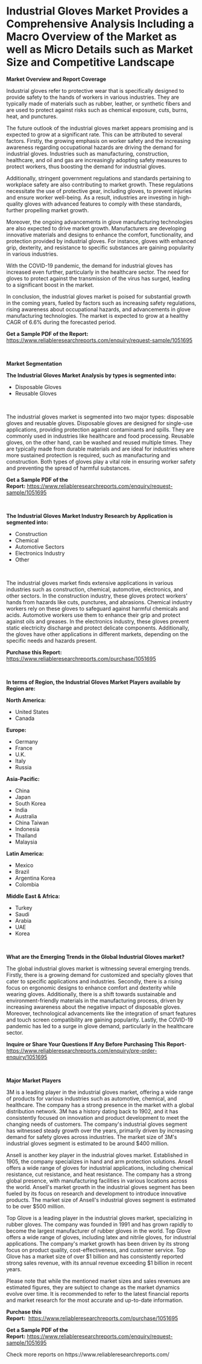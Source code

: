 <p><h1>Industrial Gloves Market Provides a Comprehensive Analysis Including a Macro Overview of the Market as well as Micro Details such as Market Size and Competitive Landscape</h1></p><p><strong>Market Overview and Report Coverage</strong></p>
<p><p>Industrial gloves refer to protective wear that is specifically designed to provide safety to the hands of workers in various industries. They are typically made of materials such as rubber, leather, or synthetic fibers and are used to protect against risks such as chemical exposure, cuts, burns, heat, and punctures.</p><p>The future outlook of the industrial gloves market appears promising and is expected to grow at a significant rate. This can be attributed to several factors. Firstly, the growing emphasis on worker safety and the increasing awareness regarding occupational hazards are driving the demand for industrial gloves. Industries such as manufacturing, construction, healthcare, and oil and gas are increasingly adopting safety measures to protect workers, thus boosting the demand for industrial gloves.</p><p>Additionally, stringent government regulations and standards pertaining to workplace safety are also contributing to market growth. These regulations necessitate the use of protective gear, including gloves, to prevent injuries and ensure worker well-being. As a result, industries are investing in high-quality gloves with advanced features to comply with these standards, further propelling market growth.</p><p>Moreover, the ongoing advancements in glove manufacturing technologies are also expected to drive market growth. Manufacturers are developing innovative materials and designs to enhance the comfort, functionality, and protection provided by industrial gloves. For instance, gloves with enhanced grip, dexterity, and resistance to specific substances are gaining popularity in various industries.</p><p>With the COVID-19 pandemic, the demand for industrial gloves has increased even further, particularly in the healthcare sector. The need for gloves to protect against the transmission of the virus has surged, leading to a significant boost in the market.</p><p>In conclusion, the industrial gloves market is poised for substantial growth in the coming years, fueled by factors such as increasing safety regulations, rising awareness about occupational hazards, and advancements in glove manufacturing technologies. The market is expected to grow at a healthy CAGR of 6.6% during the forecasted period.</p></p>
<p><strong>Get a Sample PDF of the Report:</strong> <a href="https://www.reliableresearchreports.com/enquiry/request-sample/1051695">https://www.reliableresearchreports.com/enquiry/request-sample/1051695</a></p>
<p>&nbsp;</p>
<p><strong>Market Segmentation</strong></p>
<p><strong>The Industrial Gloves Market Analysis by types is segmented into:</strong></p>
<p><ul><li>Disposable Gloves</li><li>Reusable Gloves</li></ul></p>
<p>&nbsp;</p>
<p><p>The industrial gloves market is segmented into two major types: disposable gloves and reusable gloves. Disposable gloves are designed for single-use applications, providing protection against contaminants and spills. They are commonly used in industries like healthcare and food processing. Reusable gloves, on the other hand, can be washed and reused multiple times. They are typically made from durable materials and are ideal for industries where more sustained protection is required, such as manufacturing and construction. Both types of gloves play a vital role in ensuring worker safety and preventing the spread of harmful substances.</p></p>
<p><strong>Get a Sample PDF of the Report:</strong>&nbsp;<a href="https://www.reliableresearchreports.com/enquiry/request-sample/1051695">https://www.reliableresearchreports.com/enquiry/request-sample/1051695</a></p>
<p>&nbsp;</p>
<p><strong>The Industrial Gloves Market Industry Research by Application is segmented into:</strong></p>
<p><ul><li>Construction</li><li>Chemical</li><li>Automotive Sectors</li><li>Electronics Industry</li><li>Other</li></ul></p>
<p>&nbsp;</p>
<p><p>The industrial gloves market finds extensive applications in various industries such as construction, chemical, automotive, electronics, and other sectors. In the construction industry, these gloves protect workers' hands from hazards like cuts, punctures, and abrasions. Chemical industry workers rely on these gloves to safeguard against harmful chemicals and acids. Automotive workers use them to enhance their grip and protect against oils and greases. In the electronics industry, these gloves prevent static electricity discharge and protect delicate components. Additionally, the gloves have other applications in different markets, depending on the specific needs and hazards present.</p></p>
<p><strong>Purchase this Report:</strong>&nbsp; <a href="https://www.reliableresearchreports.com/purchase/1051695">https://www.reliableresearchreports.com/purchase/1051695</a></p>
<p>&nbsp;</p>
<p><strong>In terms of Region, the Industrial Gloves Market Players available by Region are:</strong></p>
<p>
    <p> <strong> North America: </strong>
        <ul>
            <li>United States</li>
            <li>Canada</li>
        </ul>
        </p> 
    <p> <strong> Europe: </strong>
        <ul>
            <li>Germany</li>
            <li>France</li>
            <li>U.K.</li>
            <li>Italy</li>
            <li>Russia</li>
        </ul>
        </p> 
    <p> <strong> Asia-Pacific: </strong>
        <ul>
            <li>China</li>
            <li>Japan</li>
            <li>South Korea</li>
            <li>India</li>
            <li>Australia</li>
            <li>China Taiwan</li>
            <li>Indonesia</li>
            <li>Thailand</li>
            <li>Malaysia</li>
        </ul>
        </p> 
    <p> <strong> Latin America: </strong>
        <ul>
            <li>Mexico</li>
            <li>Brazil</li>
            <li>Argentina Korea</li>
            <li>Colombia</li>
        </ul>
        </p> 
    <p> <strong> Middle East & Africa: </strong>
        <ul>
            <li>Turkey</li>
            <li>Saudi</li>
            <li>Arabia</li>
            <li>UAE</li>
            <li>Korea</li>
        </ul>
    </p>
    </p>
<p>&nbsp;</p>
<p><strong>What are the Emerging Trends in the Global Industrial Gloves market?</strong></p>
<p><p>The global industrial gloves market is witnessing several emerging trends. Firstly, there is a growing demand for customized and specialty gloves that cater to specific applications and industries. Secondly, there is a rising focus on ergonomic designs to enhance comfort and dexterity while wearing gloves. Additionally, there is a shift towards sustainable and environment-friendly materials in the manufacturing process, driven by increasing awareness about the negative impact of disposable gloves. Moreover, technological advancements like the integration of smart features and touch screen compatibility are gaining popularity. Lastly, the COVID-19 pandemic has led to a surge in glove demand, particularly in the healthcare sector.</p></p>
<p><strong>Inquire or Share Your Questions If Any Before Purchasing This Report</strong>- <a href="https://www.reliableresearchreports.com/enquiry/pre-order-enquiry/1051695">https://www.reliableresearchreports.com/enquiry/pre-order-enquiry/1051695</a></p>
<p>&nbsp;</p>
<p><strong>Major Market Players</strong></p>
<p><p>3M is a leading player in the industrial gloves market, offering a wide range of products for various industries such as automotive, chemical, and healthcare. The company has a strong presence in the market with a global distribution network. 3M has a history dating back to 1902, and it has consistently focused on innovation and product development to meet the changing needs of customers. The company's industrial gloves segment has witnessed steady growth over the years, primarily driven by increasing demand for safety gloves across industries. The market size of 3M's industrial gloves segment is estimated to be around $400 million.</p><p>Ansell is another key player in the industrial gloves market. Established in 1905, the company specializes in hand and arm protection solutions. Ansell offers a wide range of gloves for industrial applications, including chemical resistance, cut resistance, and heat resistance. The company has a strong global presence, with manufacturing facilities in various locations across the world. Ansell's market growth in the industrial gloves segment has been fueled by its focus on research and development to introduce innovative products. The market size of Ansell's industrial gloves segment is estimated to be over $500 million.</p><p>Top Glove is a leading player in the industrial gloves market, specializing in rubber gloves. The company was founded in 1991 and has grown rapidly to become the largest manufacturer of rubber gloves in the world. Top Glove offers a wide range of gloves, including latex and nitrile gloves, for industrial applications. The company's market growth has been driven by its strong focus on product quality, cost-effectiveness, and customer service. Top Glove has a market size of over $1 billion and has consistently reported strong sales revenue, with its annual revenue exceeding $1 billion in recent years.</p><p>Please note that while the mentioned market sizes and sales revenues are estimated figures, they are subject to change as the market dynamics evolve over time. It is recommended to refer to the latest financial reports and market research for the most accurate and up-to-date information.</p></p>
<p><strong>Purchase this Report:</strong>&nbsp;&nbsp;<a href="https://www.reliableresearchreports.com/purchase/1051695">https://www.reliableresearchreports.com/purchase/1051695</a></p>
<p></p>
<p><strong>Get a Sample PDF of the Report:</strong>&nbsp;<a href="https://www.reliableresearchreports.com/enquiry/request-sample/1051695">https://www.reliableresearchreports.com/enquiry/request-sample/1051695</a></p>
<p>Check more reports on https://www.reliableresearchreports.com/</p>